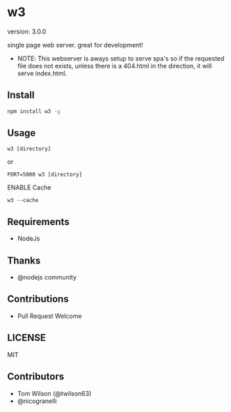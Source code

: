 # w3

version: 3.0.0

single page web server. great for development! 

* NOTE: This webserver is aways setup to serve spa's so if the requested file does not exists, unless there 
is a 404.html in the direction, it will serve index.html.


## Install

``` sh
npm install w3 -g
``` 

## Usage

```
w3 [directory]
```
or

```
PORT=5000 w3 [directory] 
```

ENABLE Cache

```
w3 --cache
```


## Requirements

* NodeJs

## Thanks
 
* @nodejs community

## Contributions

- Pull Request Welcome

## LICENSE

MIT

## Contributors

* Tom Wilson (@twilson63)
* @nicogranelli

